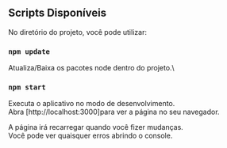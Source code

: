 ## Scripts Disponíveis

No diretório do projeto, você pode utilizar:

### `npm update`

Atualiza/Baixa os pacotes node dentro do projeto.\

### `npm start`

Executa o aplicativo no modo de desenvolvimento.\
Abra [http://localhost:3000]para ver a página no seu navegador.

A página irá recarregar quando você fizer mudanças.\
Você pode ver quaisquer erros abrindo o console.

